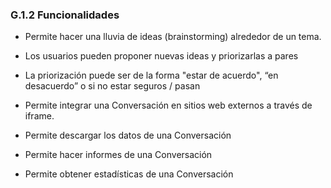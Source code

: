 ### G.1.2 Funcionalidades 

* Permite hacer una lluvia de ideas (brainstorming) alrededor de un tema. 

* Los usuarios pueden proponer nuevas ideas y priorizarlas a pares

* La priorización puede ser de la forma "estar de acuerdo", “en desacuerdo” o si no estar seguros / pasan

* Permite integrar una Conversación en sitios web externos a través de iframe.

* Permite descargar los datos de una Conversación

* Permite hacer informes de una Conversación 

* Permite obtener estadísticas de una Conversación


